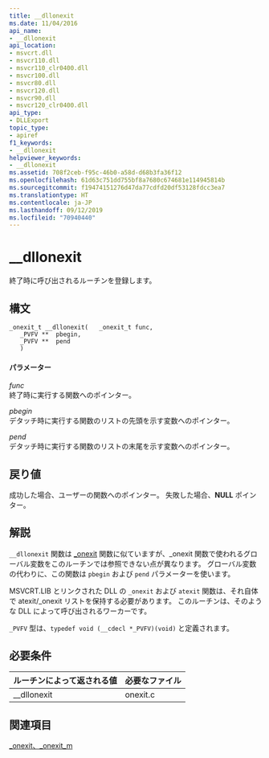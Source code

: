```yaml
---
title: __dllonexit
ms.date: 11/04/2016
api_name:
- __dllonexit
api_location:
- msvcrt.dll
- msvcr110.dll
- msvcr110_clr0400.dll
- msvcr100.dll
- msvcr80.dll
- msvcr120.dll
- msvcr90.dll
- msvcr120_clr0400.dll
api_type:
- DLLExport
topic_type:
- apiref
f1_keywords:
- __dllonexit
helpviewer_keywords:
- __dllonexit
ms.assetid: 708f2ceb-f95c-46b0-a58d-d68b3fa36f12
ms.openlocfilehash: 61d63c751dd755bf8a7680c674681e114945814b
ms.sourcegitcommit: f19474151276d47da77cdfd20df53128fdcc3ea7
ms.translationtype: HT
ms.contentlocale: ja-JP
ms.lasthandoff: 09/12/2019
ms.locfileid: "70940440"
---
```

# <a name="__dllonexit"></a>__dllonexit

終了時に呼び出されるルーチンを登録します。

## <a name="syntax"></a>構文

```
_onexit_t __dllonexit(   _onexit_t func,
   _PVFV **  pbegin,
   _PVFV **  pend
   )
```

#### <a name="parameters"></a>パラメーター

*func*<br/>
終了時に実行する関数へのポインター。

*pbegin*<br/>
デタッチ時に実行する関数のリストの先頭を示す変数へのポインター。

*pend*<br/>
デタッチ時に実行する関数のリストの末尾を示す変数へのポインター。

## <a name="return-value"></a>戻り値

成功した場合、ユーザーの関数へのポインター。 失敗した場合、**NULL** ポインター。

## <a name="remarks"></a>解説

`__dllonexit` 関数は [_onexit](../c-runtime-library/reference/onexit-onexit-m.md) 関数に似ていますが、_onexit 関数で使われるグローバル変数をこのルーチンでは参照できない点が異なります。 グローバル変数の代わりに、この関数は `pbegin` および `pend` パラメーターを使います。

MSVCRT.LIB とリンクされた DLL の `_onexit` および `atexit` 関数は、それ自体で atexit/_onexit リストを保持する必要があります。 このルーチンは、そのような DLL によって呼び出されるワーカーです。

`_PVFV` 型は、`typedef void (__cdecl *_PVFV)(void)` と定義されます。

## <a name="requirements"></a>必要条件

|ルーチンによって返される値|必要なファイル|
|-------------|-------------------|
|__dllonexit|onexit.c|

## <a name="see-also"></a>関連項目

[_onexit、_onexit_m](../c-runtime-library/reference/onexit-onexit-m.md)
